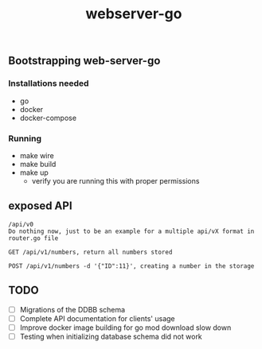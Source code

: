 <h1 align="center"> webserver-go </h1> <br>

## Bootstrapping web-server-go

### Installations needed

- go
- docker
- docker-compose

### Running

- make wire
- make build
- make up
  - verify you are running this with proper permissions

## exposed API

```
/api/v0
Do nothing now, just to be an example for a multiple api/vX format in router.go file

GET /api/v1/numbers, return all numbers stored

POST /api/v1/numbers -d '{"ID":11}', creating a number in the storage
```

## TODO

- [ ] Migrations of the DDBB schema
- [ ] Complete API documentation for clients' usage
- [ ] Improve docker image building for go mod download slow down
- [ ] Testing when initializing database schema did not work
